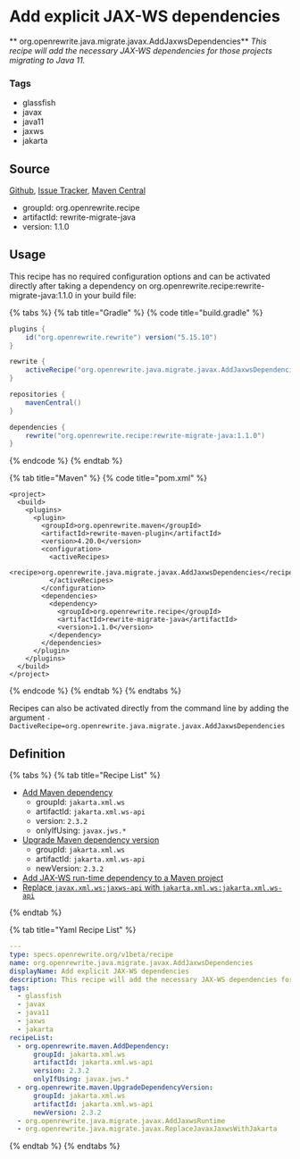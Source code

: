 # Add explicit JAX-WS dependencies

** org.openrewrite.java.migrate.javax.AddJaxwsDependencies**
_This recipe will add the necessary JAX-WS dependencies for those projects migrating to Java 11._

### Tags

* glassfish
* javax
* java11
* jaxws
* jakarta

## Source

[Github](https://github.com/openrewrite/rewrite-migrate-java), [Issue Tracker](https://github.com/openrewrite/rewrite-migrate-java/issues), [Maven Central](https://search.maven.org/artifact/org.openrewrite.recipe/rewrite-migrate-java/1.1.0/jar)

* groupId: org.openrewrite.recipe
* artifactId: rewrite-migrate-java
* version: 1.1.0


## Usage

This recipe has no required configuration options and can be activated directly after taking a dependency on org.openrewrite.recipe:rewrite-migrate-java:1.1.0 in your build file:

{% tabs %}
{% tab title="Gradle" %}
{% code title="build.gradle" %}
```groovy
plugins {
    id("org.openrewrite.rewrite") version("5.15.10")
}

rewrite {
    activeRecipe("org.openrewrite.java.migrate.javax.AddJaxwsDependencies")
}

repositories {
    mavenCentral()
}

dependencies {
    rewrite("org.openrewrite.recipe:rewrite-migrate-java:1.1.0")
}
```
{% endcode %}
{% endtab %}

{% tab title="Maven" %}
{% code title="pom.xml" %}
```markup
<project>
  <build>
    <plugins>
      <plugin>
        <groupId>org.openrewrite.maven</groupId>
        <artifactId>rewrite-maven-plugin</artifactId>
        <version>4.20.0</version>
        <configuration>
          <activeRecipes>
            <recipe>org.openrewrite.java.migrate.javax.AddJaxwsDependencies</recipe>
          </activeRecipes>
        </configuration>
        <dependencies>
          <dependency>
            <groupId>org.openrewrite.recipe</groupId>
            <artifactId>rewrite-migrate-java</artifactId>
            <version>1.1.0</version>
          </dependency>
        </dependencies>
      </plugin>
    </plugins>
  </build>
</project>
```
{% endcode %}
{% endtab %}
{% endtabs %}

Recipes can also be activated directly from the command line by adding the argument `-DactiveRecipe=org.openrewrite.java.migrate.javax.AddJaxwsDependencies`

## Definition

{% tabs %}
{% tab title="Recipe List" %}
* [Add Maven dependency](../../../maven/adddependency.md)
  * groupId: `jakarta.xml.ws`
  * artifactId: `jakarta.xml.ws-api`
  * version: `2.3.2`
  * onlyIfUsing: `javax.jws.*`
* [Upgrade Maven dependency version](../../../maven/upgradedependencyversion.md)
  * groupId: `jakarta.xml.ws`
  * artifactId: `jakarta.xml.ws-api`
  * newVersion: `2.3.2`
* [Add JAX-WS run-time dependency to a Maven project](../../../java/migrate/javax/addjaxwsruntime.md)
* [Replace `javax.xml.ws:jaxws-api` with `jakarta.xml.ws:jakarta.xml.ws-api`](../../../java/migrate/javax/replacejavaxjaxwswithjakarta.md)

{% endtab %}

{% tab title="Yaml Recipe List" %}
```yaml
---
type: specs.openrewrite.org/v1beta/recipe
name: org.openrewrite.java.migrate.javax.AddJaxwsDependencies
displayName: Add explicit JAX-WS dependencies
description: This recipe will add the necessary JAX-WS dependencies for those projects migrating to Java 11.
tags:
  - glassfish
  - javax
  - java11
  - jaxws
  - jakarta
recipeList:
  - org.openrewrite.maven.AddDependency:
      groupId: jakarta.xml.ws
      artifactId: jakarta.xml.ws-api
      version: 2.3.2
      onlyIfUsing: javax.jws.*
  - org.openrewrite.maven.UpgradeDependencyVersion:
      groupId: jakarta.xml.ws
      artifactId: jakarta.xml.ws-api
      newVersion: 2.3.2
  - org.openrewrite.java.migrate.javax.AddJaxwsRuntime
  - org.openrewrite.java.migrate.javax.ReplaceJavaxJaxwsWithJakarta

```
{% endtab %}
{% endtabs %}
